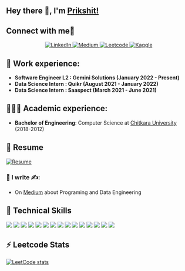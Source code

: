 ## Hey there 👋, I'm [Prikshit!](https://github.com/prikshit-2000)

## Connect with me🤗
<center>
<a href="https://www.linkedin.com/in/prikshitsingla/" target="_blank">
    <img src="https://img.shields.io/badge/linkedin-%230077B5.svg?&style=for-the-badge&logo=linkedin&logoColor=white&color=071A2C" alt="LinkedIn"/>
  </a>
 <a href="https://medium.com/@prikshitsingla78/" target="_blank">
    <img src="https://img.shields.io/badge/medium-%2312100E.svg?&style=for-the-badge&logo=medium&logoColor=white&color=071A2C" alt="Medium"/>
  </a>

<a href="https://leetcode.com/u/prikshitsingla78/" target="_blank">
    <img src="https://img.shields.io/badge/LeetCode-%23000000.svg?&style=for-the-badge&logo=Leetcode&logoColor=white&color=071A2C" alt="Leetcode"/>
  </a>
<a href="https://www.kaggle.com/prikshitsingla" target="_blank">
    <img src="https://img.shields.io/badge/Kaggle-%23000000.svg?&style=for-the-badge&logo=kaggle&logoColor=white&color=071A2C" alt="Kaggle"/>
  </a>
</center>

## 💼 Work experience:
  - **Software Engineer L2 : Gemini Solutions (January 2022 - Present)**
  - **Data Science Intern : Quikr (August 2021 - January 2022)** 
  - **Data Science Intern : Saaspect (March 2021 - June 2021)**
    
## 👨🏻‍🎓 Academic experience:
  - **Bachelor of Engineering**: Computer Science at [Chitkara University](https://www.chitkara.edu.in/) (2018-2012)
## 📄 Resume 
<a href="https://github.com/prikshit-2000/portfolio/raw/main/resume.pdf" target="_blank">
    <img src="https://img.shields.io/badge/Resume-Download-%23000000.svg?&style=for-the-badge&logo=resume&logoColor=white&color=071A2C" alt="Resume"/>
  </a>

### 📝 I write ✍️:
  - On [Medium](https://medium.com/@prikshitsingla78) about Programing and Data Engineering


## 💼 Technical Skills

![](https://img.shields.io/badge/Python-3776AB?style=flat&logo=python&logoColor=white)
![](https://img.shields.io/badge/MySQL-4479A1?style=flat&logo=mysql&logoColor=white)
![](https://img.shields.io/badge/Kafka-231F20?style=flat&logo=apache-kafka&logoColor=white)
![](https://img.shields.io/badge/AWS-232F3E?style=flat&logo=amazon-aws&logoColor=white)
![](https://img.shields.io/badge/Docker-2496ED?style=flat&logo=docker&logoColor=white)
![](https://img.shields.io/badge/Git-F05032?style=flat&logo=git&logoColor=white)
![](https://img.shields.io/badge/Spark-E25A1C?style=flat&logo=apache-spark&logoColor=white)
![](https://img.shields.io/badge/Databricks-FF3621?style=flat&logo=databricks&logoColor=white)
![](https://img.shields.io/badge/Snowflake-29B5E8?style=flat&logo=snowflake&logoColor=white)
![](https://img.shields.io/badge/FastAPI-009688?style=flat&logo=fastapi&logoColor=white)
![](https://img.shields.io/badge/Hadoop-DAA520?style=flat&logo=hadoop&logoColor=white)
![](https://img.shields.io/badge/Machine_Learning-FF6F61?style=flat&logoColor=white)
![](https://img.shields.io/badge/Airflow-017CEE?style=flat&logo=apache-airflow&logoColor=white)
![](https://img.shields.io/badge/Power_BI-F2C811?style=flat&logo=microsoft-power-bi&logoColor=white)
![](https://img.shields.io/badge/Tableau-E97627?style=flat&logo=tableau&logoColor=white)
## ⚡ Leetcode Stats
[![LeetCode stats](https://leetcode-stats-six.vercel.app/?username=prikshitsingla78)](https://github.com/prikshit-2000/portfolio)

